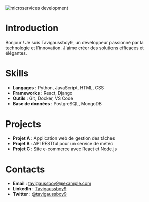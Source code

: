 ![microservices development](https://media1.giphy.com/media/v1.Y2lkPTdiYzJhNDkwOXpsaG82NGxkNm9zeHFrbjVnNnJ6cHVtcGRjeGQ5amxpNzJsbGxhYiZlcD12MV9naWZzX3NlYXJjaCZjdD1n/sPkWvKOUzejmw/giphy.gif)

# Introduction
Bonjour ! Je suis Tavigaussboy9, un développeur passionné par la technologie et l'innovation. J'aime créer des solutions efficaces et élégantes.

# Skills
- **Langages** : Python, JavaScript, HTML, CSS  
- **Frameworks** : React, Django  
- **Outils** : Git, Docker, VS Code  
- **Base de données** : PostgreSQL, MongoDB

# Projects
- **Projet A** : Application web de gestion des tâches  
- **Projet B** : API RESTful pour un service de météo  
- **Projet C** : Site e-commerce avec React et Node.js

# Contacts
- **Email** : tavigaussboy9@example.com  
- **LinkedIn** : [Tavigaussboy9](https://www.linkedin.com/in/tavigaussboy9)  
- **Twitter** : [@tavigaussboy9](https://twitter.com/tavigaussboy9)